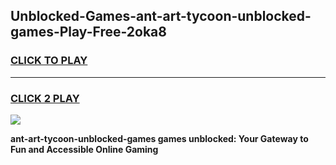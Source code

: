 
## Unblocked-Games-ant-art-tycoon-unblocked-games-Play-Free-2oka8
<h3>
<a href="https://premium76.site?title=ant-art-tycoon-unblocked-games&ref=21A">CLICK TO PLAY</a></h3>
<hr>

<h3>
<a href="https://premium76.site?title=ant-art-tycoon-unblocked-games&ref=21A">CLICK 2 PLAY</a>
  
</h3>

<a href="https://premium76.site?title=ant-art-tycoon-unblocked-games&ref=21A"><img src="https://clearcache.store/games.png"></a>


**ant-art-tycoon-unblocked-games games unblocked: Your Gateway to Fun and Accessible Online Gaming**
